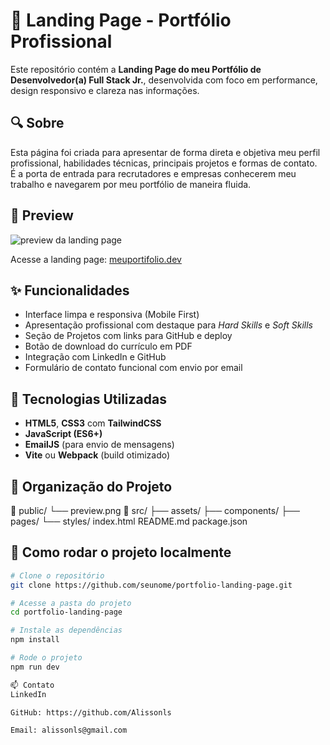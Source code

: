 # 💼 Landing Page - Portfólio Profissional

Este repositório contém a **Landing Page do meu Portfólio de Desenvolvedor(a) Full Stack Jr.**, desenvolvida com foco em performance, design responsivo e clareza nas informações.

## 🔍 Sobre

Esta página foi criada para apresentar de forma direta e objetiva meu perfil profissional, habilidades técnicas, principais projetos e formas de contato.  
É a porta de entrada para recrutadores e empresas conhecerem meu trabalho e navegarem por meu portfólio de maneira fluida.

## 📸 Preview

![preview da landing page](/img/preview.png)

Acesse a landing page: [meuportifolio.dev](https://alissonls.github.io/Landing_Portifolio/public/)

## ✨ Funcionalidades

- Interface limpa e responsiva (Mobile First)
- Apresentação profissional com destaque para *Hard Skills* e *Soft Skills*
- Seção de Projetos com links para GitHub e deploy
- Botão de download do currículo em PDF
- Integração com LinkedIn e GitHub
- Formulário de contato funcional com envio por email

## 🧰 Tecnologias Utilizadas

- **HTML5**, **CSS3** com **TailwindCSS**
- **JavaScript (ES6+)**
- **EmailJS** (para envio de mensagens)
- **Vite** ou **Webpack** (build otimizado)

## 📁 Organização do Projeto

📁 public/
└── preview.png
📁 src/
├── assets/
├── components/
├── pages/
└── styles/
index.html
README.md
package.json


## 🚀 Como rodar o projeto localmente

```bash
# Clone o repositório
git clone https://github.com/seunome/portfolio-landing-page.git

# Acesse a pasta do projeto
cd portfolio-landing-page

# Instale as dependências
npm install

# Rode o projeto
npm run dev

📫 Contato
LinkedIn

GitHub: https://github.com/Alissonls

Email: alissonls@gmail.com